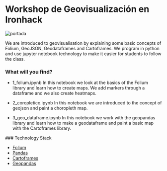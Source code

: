 # Workshop de Geovisualización en Ironhack 
![portada](https://github.com/agalvezcorell/geo_visualization/blob/main/images/geo_portada.jpg)

We are introduced to geovisualisation by explaining some basic concepts of Folium, GeoJSON, Geodataframes and Cartoframes.
We program in python and use jupyter notebook technology to make it easier for students to follow the class.


### What will you find?

- 1_folium.ipynb
In this notebook we look at the basics of the Folium library and learn how to create maps. We add markers through a dataframe and we also create heatmaps.

- 2_coropletico.ipynb
In this notebook we are introduced to the concept of geojson and paint a choropleth map.

- 3_geo_dataframe.ipynb
In this notebook we work with the geopandas library and learn how to make a geodataframe and paint a basic map with the Cartoframes library.

### Technology Stack

- [Folium](https://python-visualization.github.io/folium/)
- [Pandas](https://pandas.pydata.org/docs/)
- [Cartoframes](https://carto.com/developers/cartoframes/)
- [Geopandas](https://geopandas.org/)
